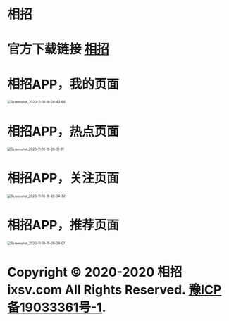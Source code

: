 # 相招

# 						官方下载链接 [相招](http://ixsv.com/app.apk) 

#                             相招APP，我的页面

<img src="http://ixsv.com/Screenshot_2020-11-18-18-26-43-68.png" alt="Screenshot_2020-11-18-18-26-43-68" style="zoom:50%;" />



#                                     相招APP，热点页面

<img src="http://ixsv.com/Screenshot_2020-11-18-18-26-31-91.png" alt="Screenshot_2020-11-18-18-26-31-91" style="zoom:50%;" />

#                                       相招APP，关注页面

<img src="http://ixsv.com/Screenshot_2020-11-18-18-26-34-32.png" alt="Screenshot_2020-11-18-18-26-34-32" style="zoom:50%;" />

#                                       相招APP，推荐页面

<img src="http://ixsv.com/Screenshot_2020-11-18-18-26-38-07.png" alt="Screenshot_2020-11-18-18-26-38-07" style="zoom:50%;" />



# Copyright © 2020-2020 相招  ixsv.com All Rights Reserved. [豫ICP备19033361号-1](https://beian.miit.gov.cn/).



